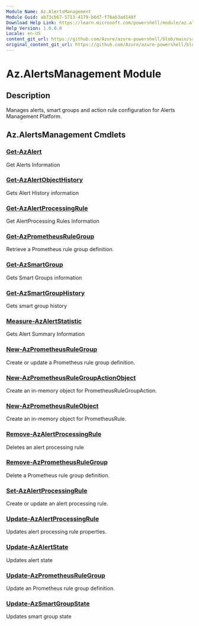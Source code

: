 ```yaml
---
Module Name: Az.AlertsManagement
Module Guid: ab73cb67-5713-4179-b6d7-f76ab3ad148f
Download Help Link: https://learn.microsoft.com/powershell/module/az.alertsmanagement
Help Version: 1.0.0.0
Locale: en-US
content_git_url: https://github.com/Azure/azure-powershell/blob/main/src/AlertsManagement/AlertsManagement/help/Az.AlertsManagement.md
original_content_git_url: https://github.com/Azure/azure-powershell/blob/main/src/AlertsManagement/AlertsManagement/help/Az.AlertsManagement.md
---
```


# Az.AlertsManagement Module
## Description
Manages alerts, smart groups and action rule configuration for Alerts Management Platform.

## Az.AlertsManagement Cmdlets
### [Get-AzAlert](Get-AzAlert.md)
Get Alerts Information

### [Get-AzAlertObjectHistory](Get-AzAlertObjectHistory.md)
Gets Alert History information

### [Get-AzAlertProcessingRule](Get-AzAlertProcessingRule.md)
Get AlertProcessing Rules Information

### [Get-AzPrometheusRuleGroup](Get-AzPrometheusRuleGroup.md)
Retrieve a Prometheus rule group definition.

### [Get-AzSmartGroup](Get-AzSmartGroup.md)
Gets Smart Groups information

### [Get-AzSmartGroupHistory](Get-AzSmartGroupHistory.md)
Gets smart group history

### [Measure-AzAlertStatistic](Measure-AzAlertStatistic.md)
Gets Alert Summary Information

### [New-AzPrometheusRuleGroup](New-AzPrometheusRuleGroup.md)
Create or update a Prometheus rule group definition.

### [New-AzPrometheusRuleGroupActionObject](New-AzPrometheusRuleGroupActionObject.md)
Create an in-memory object for PrometheusRuleGroupAction.

### [New-AzPrometheusRuleObject](New-AzPrometheusRuleObject.md)
Create an in-memory object for PrometheusRule.

### [Remove-AzAlertProcessingRule](Remove-AzAlertProcessingRule.md)
Deletes an alert processing rule

### [Remove-AzPrometheusRuleGroup](Remove-AzPrometheusRuleGroup.md)
Delete a Prometheus rule group definition.

### [Set-AzAlertProcessingRule](Set-AzAlertProcessingRule.md)
Create or update an alert processing rule.

### [Update-AzAlertProcessingRule](Update-AzAlertProcessingRule.md)
Updates alert processing rule properties. 

### [Update-AzAlertState](Update-AzAlertState.md)
Updates alert state

### [Update-AzPrometheusRuleGroup](Update-AzPrometheusRuleGroup.md)
Update an Prometheus rule group definition.

### [Update-AzSmartGroupState](Update-AzSmartGroupState.md)
Updates smart group state

